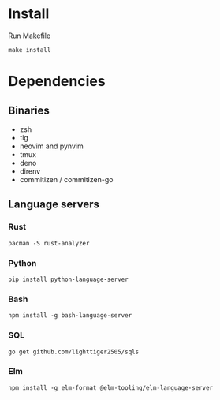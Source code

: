 # Install
Run Makefile
```
make install
```

# Dependencies
## Binaries
* zsh
* tig
* neovim and pynvim
* tmux
* deno
* direnv
* commitizen / commitizen-go

## Language servers
### Rust
```
pacman -S rust-analyzer
```

### Python
```
pip install python-language-server
```

### Bash
```
npm install -g bash-language-server
```

### SQL
```
go get github.com/lighttiger2505/sqls
```

### Elm
```
npm install -g elm-format @elm-tooling/elm-language-server
```
